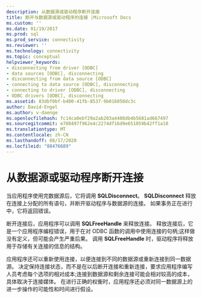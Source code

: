 ```yaml
---
description: 从数据源或驱动程序断开连接
title: 断开与数据源或驱动程序的连接 |Microsoft Docs
ms.custom: ''
ms.date: 01/19/2017
ms.prod: sql
ms.prod_service: connectivity
ms.reviewer: ''
ms.technology: connectivity
ms.topic: conceptual
helpviewer_keywords:
- disconnecting from driver [ODBC]
- data sources [ODBC], disconnecting
- disconnecting from data source [ODBC]
- connecting to data source [ODBC], disconnecting
- connecting to driver [ODBC], disconnecting
- ODBC drivers [ODBC], disconnecting
ms.assetid: 83dbf0bf-b400-41fb-8537-9b016050dc3c
author: David-Engel
ms.author: v-daenge
ms.openlocfilehash: fc14ca0ebf29a2ab203a4408db4b5681ad667497
ms.sourcegitcommit: e700497f962e4c2274df16d9e651059b42ff1a10
ms.translationtype: MT
ms.contentlocale: zh-CN
ms.lasthandoff: 08/17/2020
ms.locfileid: "88476689"
---
```

# <a name="disconnecting-from-a-data-source-or-driver"></a>从数据源或驱动程序断开连接
当应用程序使用完数据源后，它将调用 **SQLDisconnect**。 **SQLDisconnect** 释放在连接上分配的所有语句，并断开驱动程序与数据源的连接。 如果事务正在进行中，它将返回错误。  
  
 断开连接后，应用程序可以调用 **SQLFreeHandle** 来释放连接。 释放连接后，它是一个应用程序编程错误，用于在对 ODBC 函数的调用中使用连接的句柄;这样做没有定义，但可能会产生严重后果。 调用 **SQLFreeHandle** 时，驱动程序将释放用于存储有关连接的信息的结构。  
  
 应用程序还可以重新使用连接，以便连接到不同的数据源或重新连接到同一数据源。 决定保持连接状态，而不是在以后断开连接和重新连接，要求应用程序编写人员考虑每个选项的相对成本;连接到数据源和剩余连接可能会相对较高的成本，具体取决于连接媒体。 在进行正确的权衡时，应用程序还必须对同一数据源上的进一步操作的可能性和时间进行假设。
